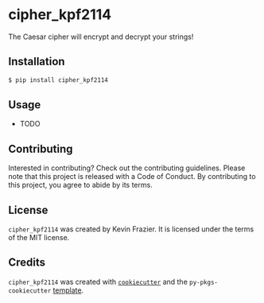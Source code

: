 # cipher_kpf2114

The Caesar cipher will encrypt and decrypt your strings!

## Installation

```bash
$ pip install cipher_kpf2114
```

## Usage

- TODO

## Contributing

Interested in contributing? Check out the contributing guidelines. Please note that this project is released with a Code of Conduct. By contributing to this project, you agree to abide by its terms.

## License

`cipher_kpf2114` was created by Kevin Frazier. It is licensed under the terms of the MIT license.

## Credits

`cipher_kpf2114` was created with [`cookiecutter`](https://cookiecutter.readthedocs.io/en/latest/) and the `py-pkgs-cookiecutter` [template](https://github.com/py-pkgs/py-pkgs-cookiecutter).
